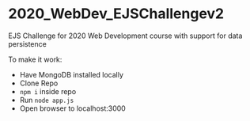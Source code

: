 # 2020_WebDev_EJSChallengev2
EJS Challenge for 2020 Web Development course with support for data persistence

To make it work:
* Have MongoDB installed locally
* Clone Repo
* `npm i` inside repo
* Run `node app.js`
* Open browser to localhost:3000
